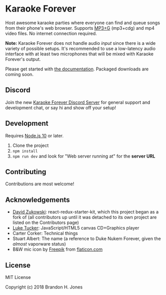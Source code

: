 # Karaoke Forever

Host awesome karaoke parties where everyone can find and queue songs from their phone's web browser. Supports [MP3+G](https://en.wikipedia.org/wiki/MP3%2BG) (mp3+cdg) and mp4 video files. No internet connection required.

**Note:** Karaoke Forever does not handle audio *input* since there is a wide variety of possible setups. It's recommended to use a low-latency audio interface with at least two microphones that will be mixed with Karaoke Forever's output.

Please get started with [the documentation](https://www.karaoke-forever.com/docs). Packaged downloads are coming soon.

## Discord

Join the new [Karaoke Forever Discord Server](https://discord.gg/PgqVtFq) for general support and development chat, or say hi and show off your setup!

## Development

Requires [Node.js 10](https://nodejs.org/en/) or later.

1. Clone the project
2. `npm install`
3. `npm run dev` and look for "Web server running at" for the **server URL**

## Contributing

Contributions are most welcome!

## Acknowledgements

- [David Zukowski](https://zuko.me): react-redux-starter-kit, which this project began as a fork of (all contributors up until it was detached to its own project are listed on the Contributors page)
- [Luke Tucker](https://github.com/ltucker/): JavaScript/HTML5 canvas CD+Graphics player
- Carter Corker: Technical things
- Stuart Albert: The name (a reference to Duke Nukem Forever, given the *almost* vaporware status)
- B&W mic icon by [Freepik](http://www.freepik.com/) from [flaticon.com](http://www.flaticon.com/)

## License

MIT License

Copyright (c) 2018 Brandon H. Jones
